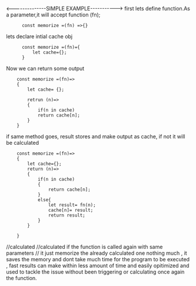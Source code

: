 <--------------SIMPLE EXAMPLE----------->
first lets define function.As a parameter,it will accept function (fn);

          const memorize =(fn) =>{}

lets declare intial cache obj

          const memorize =(fn)={
              let cache={};
          }
Now we can return some output
        
        const memorize =(fn)=>
        {
            let cache= {};

            retrun (n)=>
            {
                if(n in cache)
                return cache[n];
            }
        }
if same method goes, result stores and make output as cache, if not it will be calculated

        const memorize =(fn)=>
        {
            let cache={};
            return (n)=>
            {
                if(n in cache)
                {
                    return cache[n];
                }
                else{
                    let result= fn(n);
                    cache[n]= result;
                    return result;
                }
            }

        }

//calculated //calculated
if the function is called again with same parameters
// it just memorize the already calculated one nothing much , it saves the memory and dont take much time for the program to be executed , fast results can make within less amount of time and easily opitimized and used to tackle the issue without been triggering or calculating once again the function.